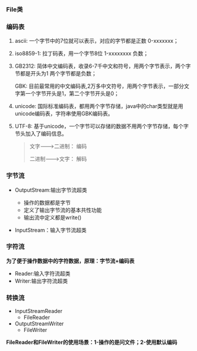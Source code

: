 ### File类

### 编码表

1. ascii: 一个字节中的7位就可以表示，对应的字节都是正数 0-xxxxxxx；

2. iso8859-1: 拉丁码表，用一个字节8位 1-xxxxxxxx 负数；

3. GB2312: 简体中文编码表，收录6-7千中文和符号，用两个字节表示，两个字节都是开头为1 两个字节都是负数；

   GBK: 目前最常用的中文编码表,2万多中文符号，用两个字节表示，一部分文字第一个字节开头是1，第二个字节开头是0；

4. unicode: 国际标准编码表，都用两个字节存储，java中的char类型就是用unicode编码表，字符串使用GBK编码表。

5. UTF-8: 基于unicode，一个字节可以存储的数据不用两个字节存储，每个字节头加入了编码信息。

   > 文字--->二进制： 编码
   >
   > 二进制--->文字： 解码

### 字节流

- OutputStream:输出字节流超类
  - 操作的数据都是字节
  - 定义了输出字节流的基本共性功能
  - 输出流中定义都是write()

- InputStream：输入字节流超类

### 字符流

​	**为了便于操作数据中的字符数据，原理：字节流+编码表**

- Reader:输入字符流超类
- Writer:输出字符流超类

###  转换流

- InputStreamReader
  - FileReader
- OutputStreamWriter
  - FileWriter

 **FileReader和FileWriter的使用场景：1-操作的是问文件；2-使用默认编码**
